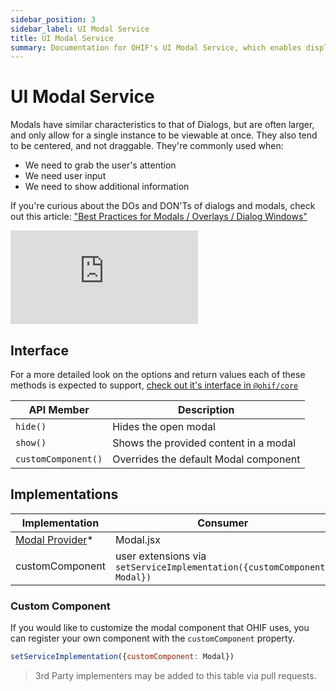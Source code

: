 ```yaml
---
sidebar_position: 3
sidebar_label: UI Modal Service
title: UI Modal Service
summary: Documentation for OHIF's UI Modal Service, which enables displaying centered, non-draggable modal windows for focused user interaction, with support for custom components and content throughout the application.
---
```

# UI Modal Service

Modals have similar characteristics to that of Dialogs, but are often larger,
and only allow for a single instance to be viewable at once. They also tend to
be centered, and not draggable. They're commonly used when:

- We need to grab the user's attention
- We need user input
- We need to show additional information

If you're curious about the DOs and DON'Ts of dialogs and modals, check out this
article: ["Best Practices for Modals / Overlays / Dialog Windows"][ux-article]



<div style={{padding:"56.25% 0 0 0", position:"relative"}}>
    <iframe src="https://player.vimeo.com/video/843233754?badge=0&amp;autopause=0&amp;player_id=0&amp;app_id=58479"  frameBorder="0" allow="autoplay; fullscreen; picture-in-picture" allowFullScreen style= {{ position:"absolute",top:0,left:0,width:"100%",height:"100%"}} title="measurement-report"></iframe>
</div>

## Interface

For a more detailed look on the options and return values each of these methods
is expected to support, [check out it's interface in `@ohif/core`][interface]

| API Member | Description                           |
| ---------- | ------------------------------------- |
| `hide()`   | Hides the open modal                  |
| `show()`   | Shows the provided content in a modal |
| `customComponent()` | Overrides the default Modal component |

## Implementations

| Implementation                     | Consumer  |
| ---------------------------------- | --------- |
| [Modal Provider][modal-provider]\* | Modal.jsx |
| customComponent | user extensions via `setServiceImplementation({customComponent: Modal})` |



### Custom Component
If you would like to customize the modal component that OHIF uses, you can register your own
component with the `customComponent` property.

```js
setServiceImplementation({customComponent: Modal})
```


> 3rd Party implementers may be added to this table via pull requests.

<!--
  LINKS
-->

<!-- prettier-ignore-start -->
[interface]: https://github.com/OHIF/Viewers/blob/master/platform/core/src/services/UIModalService/index.js
[modal-provider]: https://github.com/OHIF/Viewers/blob/master/platform/ui/src/contextProviders/ModalProvider.js
[modal-consumer]: https://github.com/OHIF/Viewers/tree/master/platform/ui/src/components/ohifModal
[ux-article]: https://uxplanet.org/best-practices-for-modals-overlays-dialog-windows-c00c66cddd8c
<!-- prettier-ignore-end -->
